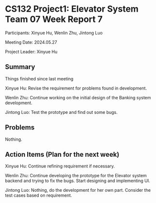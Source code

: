 # CS132 Project1: Elevator System Team 07 Week Report 7

Participants: Xinyue Hu, Wenlin Zhu, Jintong Luo

Meeting Date: 2024.05.27

Project Leader: Xinyue Hu

## Summary

Things finished since last meeting

Xinyue Hu: Revise the requirement for problems found in development.

Wenlin Zhu: Continue working on the initial design of the Banking system development.

Jintong Luo: Test the prototype and find out some bugs.

## Problems

Nothing.

## Action Items (Plan for the next week)

Xinyue Hu: Continue refining requirement if necessary.

Wenlin Zhu: Continue developing the prototype for the Elevator system backend and trying to fix the bugs. Start designing and implementing UI.

Jintong Luo: Nothing, do the development for her own part. Consider the test cases based on requirement.
